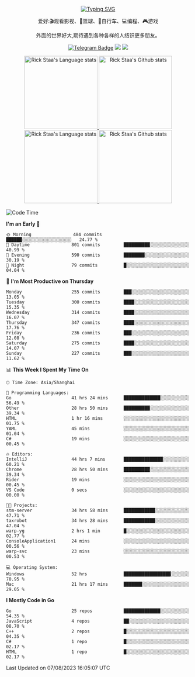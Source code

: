 <div align="center"> 

[![Typing SVG](https://readme-typing-svg.herokuapp.com?size=25&duration=2500&color=eeeeee&vCenter=true&width=200&height=40&lines=Hi+there+%F0%9F%91%8B%F0%9F%8F%BB;I'm+DanBai)](https://git.io/typing-svg)

爱好:🎬观看影视、🏀篮球、🚴自行车、💻编程、🎮游戏

外面的世界好大,期待遇到各种各样的人结识更多朋友。

[![Telegram Badge](https://img.shields.io/badge/-Telegram-blue?style=flat&logo=Telegram&logoColor=white)](https://t.me/danbai9420) 
[![](https://img.shields.io/badge/-Blog-brightgreen?style=flat&logo=Blogger&logoColor=white)](https://p00q.cn)
[![](https://img.shields.io/badge/-Email-red?style=flat&logo=Mail.Ru&logoColor=white)](mailto:danbai@88.com)
</div>

<!-- Light Mode -->
<div align="center"> 
<a href="https://github.com/anuraghazra/github-readme-stats#gh-light-mode-only">
<img height=200 src="https://github-readme-stats.vercel.app/api/top-langs/?username=danbai225&layout=compact&langs_count=10&hide_border=1&role=OWNER,COLLABORATOR#gh-light-mode-only" alt="Rick Staa's Language stats" />
</a>
<a href="https://github.com/anuraghazra/github-readme-stats#gh-light-mode-only">
<img height=200 src="https://github-readme-stats.vercel.app/api?username=danbai225&show_icons=true&count_private=true&line_height=28&hide_border=1&include_all_commits=true&card_width=450&role=OWNER,COLLABORATOR&exclude_repo=github-readme-stats#gh-light-mode-only" alt="Rick Staa's Github stats" />
</a>
</div>

<!-- Dark Mode -->
<div align="center"> 
<a href="https://github.com/anuraghazra/github-readme-stats#gh-dark-mode-only">
<img height=200 src="https://github-readme-stats.vercel.app/api/top-langs/?username=danbai225&layout=compact&langs_count=10&hide_border=1&role=OWNER,COLLABORATOR&theme=github_dark#gh-dark-mode-only" alt="Rick Staa's Language stats" />
</a>
<a href="https://github.com/anuraghazra/github-readme-stats#gh-dark-mode-only">
<img height=200 src="https://github-readme-stats.vercel.app/api?username=danbai225&show_icons=true&count_private=true&line_height=28&hide_border=1&include_all_commits=true&card_width=450&role=OWNER,COLLABORATOR&exclude_repo=github-readme-stats&theme=github_dark#gh-dark-mode-only" alt="Rick Staa's Github stats" />
</a>
</div>

<!--START_SECTION:waka-->
![Code Time](http://img.shields.io/badge/Code%20Time-808%20hrs%2025%20mins-blue)

**I'm an Early 🐤** 

```text
🌞 Morning                484 commits         ██████░░░░░░░░░░░░░░░░░░░   24.77 % 
🌆 Daytime                801 commits         ██████████░░░░░░░░░░░░░░░   40.99 % 
🌃 Evening                590 commits         ████████░░░░░░░░░░░░░░░░░   30.19 % 
🌙 Night                  79 commits          █░░░░░░░░░░░░░░░░░░░░░░░░   04.04 % 
```
📅 **I'm Most Productive on Thursday** 

```text
Monday                   255 commits         ███░░░░░░░░░░░░░░░░░░░░░░   13.05 % 
Tuesday                  300 commits         ████░░░░░░░░░░░░░░░░░░░░░   15.35 % 
Wednesday                314 commits         ████░░░░░░░░░░░░░░░░░░░░░   16.07 % 
Thursday                 347 commits         ████░░░░░░░░░░░░░░░░░░░░░   17.76 % 
Friday                   236 commits         ███░░░░░░░░░░░░░░░░░░░░░░   12.08 % 
Saturday                 275 commits         ████░░░░░░░░░░░░░░░░░░░░░   14.07 % 
Sunday                   227 commits         ███░░░░░░░░░░░░░░░░░░░░░░   11.62 % 
```


📊 **This Week I Spent My Time On** 

```text
🕑︎ Time Zone: Asia/Shanghai

💬 Programming Languages: 
Go                       41 hrs 24 mins      ██████████████░░░░░░░░░░░   56.49 % 
Other                    28 hrs 50 mins      ██████████░░░░░░░░░░░░░░░   39.34 % 
HTML                     1 hr 16 mins        ░░░░░░░░░░░░░░░░░░░░░░░░░   01.75 % 
YAML                     45 mins             ░░░░░░░░░░░░░░░░░░░░░░░░░   01.04 % 
C#                       19 mins             ░░░░░░░░░░░░░░░░░░░░░░░░░   00.45 % 

🔥 Editors: 
IntelliJ                 44 hrs 7 mins       ███████████████░░░░░░░░░░   60.21 % 
Chrome                   28 hrs 50 mins      ██████████░░░░░░░░░░░░░░░   39.34 % 
Rider                    19 mins             ░░░░░░░░░░░░░░░░░░░░░░░░░   00.45 % 
VS Code                  0 secs              ░░░░░░░░░░░░░░░░░░░░░░░░░   00.00 % 

🐱‍💻 Projects: 
stm-server               34 hrs 58 mins      ████████████░░░░░░░░░░░░░   47.71 % 
taxrobot                 34 hrs 28 mins      ████████████░░░░░░░░░░░░░   47.04 % 
warp-yg                  2 hrs 1 min         █░░░░░░░░░░░░░░░░░░░░░░░░   02.77 % 
ConsoleApplication1      24 mins             ░░░░░░░░░░░░░░░░░░░░░░░░░   00.56 % 
warp-svc                 23 mins             ░░░░░░░░░░░░░░░░░░░░░░░░░   00.53 % 

💻 Operating System: 
Windows                  52 hrs              ██████████████████░░░░░░░   70.95 % 
Mac                      21 hrs 17 mins      ███████░░░░░░░░░░░░░░░░░░   29.05 % 
```

**I Mostly Code in Go** 

```text
Go                       25 repos            ██████████████░░░░░░░░░░░   54.35 % 
JavaScript               4 repos             ██░░░░░░░░░░░░░░░░░░░░░░░   08.70 % 
C++                      2 repos             █░░░░░░░░░░░░░░░░░░░░░░░░   04.35 % 
C#                       1 repo              █░░░░░░░░░░░░░░░░░░░░░░░░   02.17 % 
HTML                     1 repo              █░░░░░░░░░░░░░░░░░░░░░░░░   02.17 % 
```




 Last Updated on 07/08/2023 16:05:07 UTC
<!--END_SECTION:waka-->

